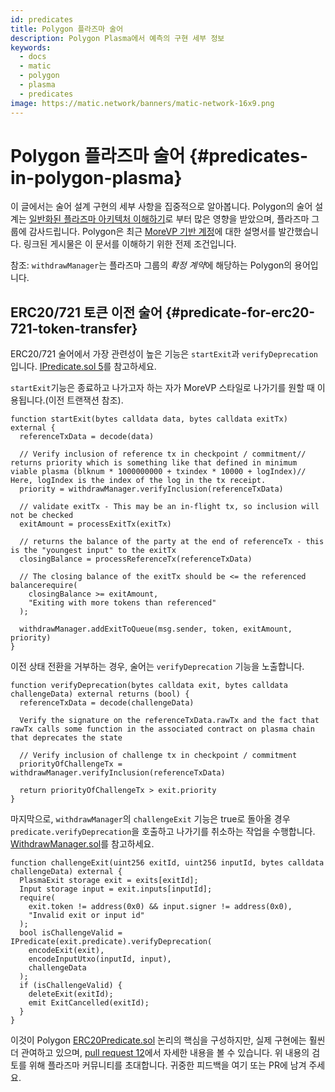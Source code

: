```yaml
---
id: predicates
title: Polygon 플라즈마 술어
description: Polygon Plasma에서 예측의 구현 세부 정보
keywords:
  - docs
  - matic
  - polygon
  - plasma
  - predicates
image: https://matic.network/banners/matic-network-16x9.png
---
```


# Polygon 플라즈마 술어 {#predicates-in-polygon-plasma}

이 글에서는 술어 설계 구현의 세부 사항을 집중적으로 알아봅니다. Polygon의 술어 설계는 [일반화된 플라즈마 아키텍처 이해하기](https://medium.com/plasma-group/plapps-and-predicates-understanding-the-generalized-plasma-architecture-fc171b25741)로 부터 많은 영향을 받았으며, 플라즈마 그룹에 감사드립니다. Polygon은 최근 [MoreVP 기반 계정](https://ethresear.ch/t/account-based-plasma-morevp/5480)에 대한 설명서를 발간했습니다. 링크된 게시물은 이 문서를 이해하기 위한 전제 조건입니다.

참조: `withdrawManager`는 플라즈마 그룹의 *확정 계약*에 해당하는 Polygon의 용어입니다.

## ERC20/721 토큰 이전 술어 {#predicate-for-erc20-721-token-transfer}

ERC20/721 술어에서 가장 관련성이 높은 기능은 `startExit`과 `verifyDeprecation`입니다. [IPredicate.sol 5](https://github.com/maticnetwork/contracts/blob/master/contracts/root/predicates/IPredicate.sol)를 참고하세요.

`startExit`기능은 종료하고 나가고자 하는 자가 MoreVP 스타일로 나가기를 원할 때 이용됩니다.(이전 트랜잭션 참조).

```solidity
function startExit(bytes calldata data, bytes calldata exitTx) external {
  referenceTxData = decode(data)

  // Verify inclusion of reference tx in checkpoint / commitment// returns priority which is something like that defined in minimum viable plasma (blknum * 1000000000 + txindex * 10000 + logIndex)// Here, logIndex is the index of the log in the tx receipt.
  priority = withdrawManager.verifyInclusion(referenceTxData)

  // validate exitTx - This may be an in-flight tx, so inclusion will not be checked
  exitAmount = processExitTx(exitTx)

  // returns the balance of the party at the end of referenceTx - this is the "youngest input" to the exitTx
  closingBalance = processReferenceTx(referenceTxData)

  // The closing balance of the exitTx should be <= the referenced balancerequire(
    closingBalance >= exitAmount,
    "Exiting with more tokens than referenced"
  );

  withdrawManager.addExitToQueue(msg.sender, token, exitAmount, priority)
}
```

이전 상태 전환을 거부하는 경우, 술어는 `verifyDeprecation` 기능을 노출합니다.

```solidity
function verifyDeprecation(bytes calldata exit, bytes calldata challengeData) external returns (bool) {
  referenceTxData = decode(challengeData)

  Verify the signature on the referenceTxData.rawTx and the fact that rawTx calls some function in the associated contract on plasma chain that deprecates the state

  // Verify inclusion of challenge tx in checkpoint / commitment
  priorityOfChallengeTx = withdrawManager.verifyInclusion(referenceTxData)

  return priorityOfChallengeTx > exit.priority
}
```

마지막으로, `withdrawManager`의 `challengeExit` 기능은 true로 돌아올 경우 `predicate.verifyDeprecation`을 호출하고 나가기를 취소하는 작업을 수행합니다. [WithdrawManager.sol](https://github.com/maticnetwork/contracts/blob/master/contracts/root/withdrawManager/WithdrawManager.sol#L184)를 참고하세요.

```solidity
function challengeExit(uint256 exitId, uint256 inputId, bytes calldata challengeData) external {
  PlasmaExit storage exit = exits[exitId];
  Input storage input = exit.inputs[inputId];
  require(
    exit.token != address(0x0) && input.signer != address(0x0),
    "Invalid exit or input id"
  );
  bool isChallengeValid = IPredicate(exit.predicate).verifyDeprecation(
    encodeExit(exit),
    encodeInputUtxo(inputId, input),
    challengeData
  );
  if (isChallengeValid) {
    deleteExit(exitId);
    emit ExitCancelled(exitId);
  }
}
```

이것이 Polygon [ERC20Predicate.sol](https://github.com/maticnetwork/contracts/blob/master/contracts/root/predicates/ERC20Predicate.sol) 논리의 핵심을 구성하지만, 실제 구현에는 훨씬 더 관여하고 있으며, [pull request 12](https://github.com/maticnetwork/contracts/pull/78)에서 자세한 내용을 볼 수 있습니다. 위 내용의 검토를 위해 플라즈마 커뮤니티를 초대합니다. 귀중한 피드백을 여기 또는 PR에 남겨 주세요.